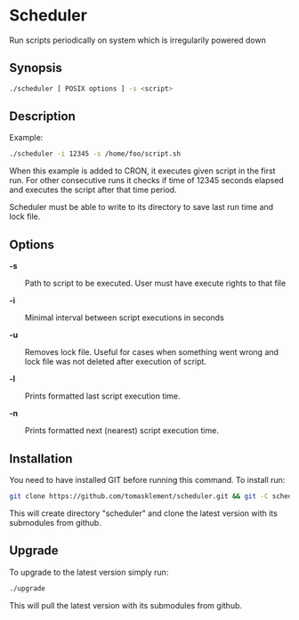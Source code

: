 # Scheduler

Run scripts periodically on system which is irregularily powered down

## Synopsis
```bash
./scheduler [ POSIX options ] -s <script>
```
## Description
Example:
```bash
./scheduler -i 12345 -s /home/foo/script.sh
```
When this example is added to CRON, it executes given script in the first run. For other consecutive runs it checks if time of 12345 seconds elapsed and executes the script after that time period.

Scheduler must be able to write to its directory to save last run time and lock file.

## Options
**-s**
<p style="margin-left: 2em;">Path to script to be executed. User must have execute rights to that file</p>

**-i**
<p style="margin-left: 2em;">Minimal interval between script executions in seconds</p>

**-u**
<p style="margin-left: 2em;">Removes lock file. Useful for cases when something went wrong and lock file was not deleted after execution of script.</p>

**-l**
<p style="margin-left: 2em;">Prints formatted last script execution time.</p>

**-n**
<p style="margin-left: 2em;">Prints formatted next (nearest) script execution time.</p>

## Installation
You need to have installed GIT before running this command. To install run:
```bash
git clone https://github.com/tomasklement/scheduler.git && git -C scheduler submodule update --init --recursive
```
This will create directory "scheduler" and clone the latest version with its submodules from github.

## Upgrade
To upgrade to the latest version simply run:
```bash
./upgrade
```
This will pull the latest version with its submodules from github.
